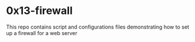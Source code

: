 # 0x13-firewall
This repo contains script and configurations files demonstrating
how to set up a firewall for a web server